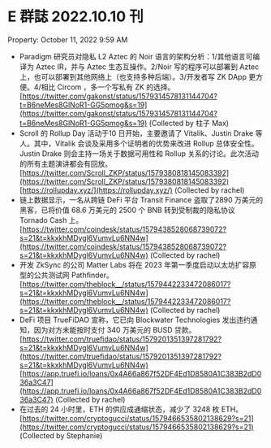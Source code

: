 # E 群誌 2022.10.10 刊

Property: October 11, 2022 9:59 AM

- Paradigm 研究员对隐私 L2 Aztec 的 Noir 语言的架构分析：1/其他语言可编译为 Aztec IR，并与 Aztec 生态互操作。2/Noir 写的程序可以部署到 Aztec 上，也可以部署到其他网络上（也支持多种后端）。3/开发者写 ZK DApp 更方便。4/相比 Circom ，多一个写私有 ZK 的选择。[https://twitter.com/gakonst/status/1579314578131144704?t=B6neMes8GlNoR1-GG5pmog&s=19](https://twitter.com/gakonst/status/1579314578131144704?t=B6neMes8GlNoR1-GG5pmog&s=19) (Collected by 柱子 Max)
- Scroll 的 Rollup Day 活动于10 日开始，主要邀请了 Vitalik、Justin Drake 等人。其中，Vitalik 会谈及采用多个证明者的优势来改进 Rollup 总体安全性。Justin Drake 则会主持一场关于数据可用性和 Rollup 关系的讨论。此次活动的所有主题演讲都会有回放。[https://twitter.com/Scroll_ZKP/status/1579380818145083392](https://twitter.com/Scroll_ZKP/status/1579380818145083392) [https://rollupday.xyz/](https://rollupday.xyz/) (Collected by rachel)
- 链上数据显示，一名从跨链 DeFi 平台 Transit Finance 盗取了2890 万美元的黑客，已将价值 68.6 万美元的 2500 个 BNB 转到受制裁的隐私协议 Tornado Cash 上。[https://twitter.com/coindesk/status/1579438528068739072?s=21&t=kkxkhMDygl6VumvLu6NN4w](https://twitter.com/coindesk/status/1579438528068739072?s=21&t=kkxkhMDygl6VumvLu6NN4w) (Collected by rachel)
- 开发 ZkSync 的公司 Matter Labs 将在 2023 年第一季度启动以太坊扩容原型的公共测试网 Pathfinder。 [https://twitter.com/theblock__/status/1579442233472086017?s=21&t=kkxkhMDygl6VumvLu6NN4w](https://twitter.com/theblock__/status/1579442233472086017?s=21&t=kkxkhMDygl6VumvLu6NN4w) (Collected by rachel)
- DeFi 项目 TrueFiDAO 宣称，它已向 Blockwater Technologies 发出违约通知，因为对方未能按时支付 340 万美元的 BUSD 贷款。[https://twitter.com/truefidao/status/1579201351397281792?s=21&t=kkxkhMDygl6VumvLu6NN4w](https://twitter.com/truefidao/status/1579201351397281792?s=21&t=kkxkhMDygl6VumvLu6NN4w) [https://app.truefi.io/loans/0x4A66a867f52DF4Ed1D8580A1C383B2dD036a3C47](https://app.truefi.io/loans/0x4A66a867f52DF4Ed1D8580A1C383B2dD036a3C47) (Collected by rachel)
- 在过去的 24 小时里，ETH 的供应成通缩状态，减少了 3248 枚 ETH。[https://twitter.com/cryptogucci/status/1579466535802138629?s=21](https://twitter.com/cryptogucci/status/1579466535802138629?s=21) (Collected by Stephanie)